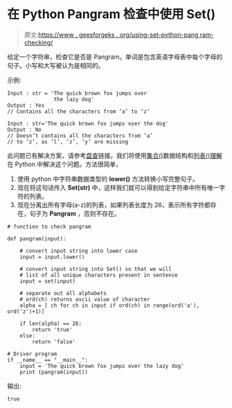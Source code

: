 # 在 Python Pangram 检查中使用 Set()

> 原文:[https://www . geesforgeks . org/using-set-python-pang ram-checking/](https://www.geeksforgeeks.org/using-set-python-pangram-checking/)

给定一个字符串，检查它是否是 Pangram。单词是包含英语字母表中每个字母的句子。小写和大写被认为是相同的。

示例:

```
Input : str = 'The quick brown fox jumps over 
               the lazy dog'
Output : Yes
// Contains all the characters from ‘a’ to ‘z’

Input : str='The quick brown fox jumps over the dog'
Output : No
// Doesn’t contains all the characters from ‘a’
// to ‘z’, as ‘l’, ‘z’, ‘y’ are missing

```

此问题已有解决方案，请参考[盘查](https://www.geeksforgeeks.org/pangram-checking/)链接。我们将使用[集合()](https://www.geeksforgeeks.org/sets-in-python/)数据结构和[列表()理解](https://www.geeksforgeeks.org/python-list-comprehension-and-slicing/)在 Python 中解决这个问题。方法很简单，

1.  使用 python 中字符串数据类型的 **lower()** 方法转换小写完整句子。
2.  现在将这句话传入 **Set(str)** 中，这样我们就可以得到给定字符串中所有唯一字符的列表。
3.  现在分离出所有字母(a-z)的列表，如果列表长度为 26，表示所有字符都存在，句子为 **Pangram** ，否则不存在。

```
# function to check pangram

def pangram(input):

    # convert input string into lower case
    input = input.lower()

    # convert input string into Set() so that we will
    # list of all unique characters present in sentence
    input = set(input)

    # separate out all alphabets
    # ord(ch) returns ascii value of character
    alpha = [ ch for ch in input if ord(ch) in range(ord('a'), ord('z')+1)]

    if len(alpha) == 26:
        return 'true'
    else:
        return 'false'

# Driver program
if __name__ == "__main__":
    input = 'The quick brown fox jumps over the lazy dog'
    print (pangram(input))
```

输出:

```
true

```